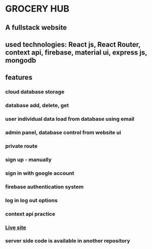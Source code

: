 # GROCERY HUB

## A fullstack website

## used technologies: React js, React Router, context api, firebase, material ui, express js, mongodb 
## features

### cloud database storage
### database add, delete, get
### user individual data load from database using email
### admin panel, database control from website ui
### private route
### sign up - manually 
### sign in with google account
### firebase authentication system
### log in log out options
### context api practice

### [Live site](https://grocery-hub-2cc75.web.app/)

### server side code is available in another repository
